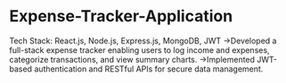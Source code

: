 # Expense-Tracker-Application

Tech Stack: React.js, Node.js, Express.js, MongoDB, JWT
->Developed a full-stack expense tracker enabling users to log income and expenses, categorize transactions, and view summary charts.
->Implemented JWT-based authentication and RESTful APIs for secure data management. 
